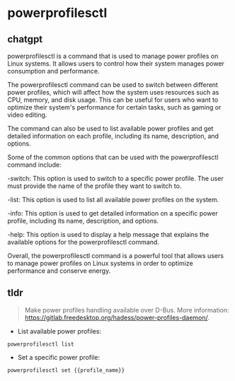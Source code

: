 # powerprofilesctl 
## chatgpt 
powerprofilesctl is a command that is used to manage power profiles on Linux systems. It allows users to control how their system manages power consumption and performance.

The powerprofilesctl command can be used to switch between different power profiles, which will affect how the system uses resources such as CPU, memory, and disk usage. This can be useful for users who want to optimize their system's performance for certain tasks, such as gaming or video editing.

The command can also be used to list available power profiles and get detailed information on each profile, including its name, description, and options.

Some of the common options that can be used with the powerprofilesctl command include:

-switch: This option is used to switch to a specific power profile. The user must provide the name of the profile they want to switch to.

-list: This option is used to list all available power profiles on the system.

-info: This option is used to get detailed information on a specific power profile, including its name, description, and options.

-help: This option is used to display a help message that explains the available options for the powerprofilesctl command.

Overall, the powerprofilesctl command is a powerful tool that allows users to manage power profiles on Linux systems in order to optimize performance and conserve energy. 

## tldr 
 
> Make power profiles handling available over D-Bus.
> More information: <https://gitlab.freedesktop.org/hadess/power-profiles-daemon/>.

- List available power profiles:

`powerprofilesctl list`

- Set a specific power profile:

`powerprofilesctl set {{profile_name}}`
